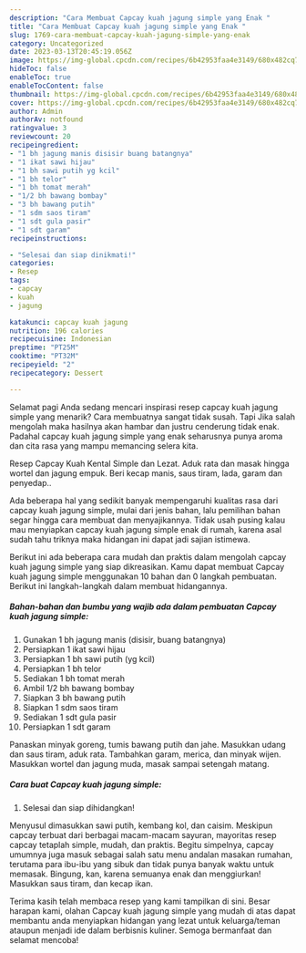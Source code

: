 ```yaml
---
description: "Cara Membuat Capcay kuah jagung simple yang Enak "
title: "Cara Membuat Capcay kuah jagung simple yang Enak "
slug: 1769-cara-membuat-capcay-kuah-jagung-simple-yang-enak
category: Uncategorized
date: 2023-03-13T20:45:19.056Z
image: https://img-global.cpcdn.com/recipes/6b42953faa4e3149/680x482cq70/capcay-kuah-jagung-simple-foto-resep-utama.jpg
hideToc: false
enableToc: true
enableTocContent: false
thumbnail: https://img-global.cpcdn.com/recipes/6b42953faa4e3149/680x482cq70/capcay-kuah-jagung-simple-foto-resep-utama.jpg
cover: https://img-global.cpcdn.com/recipes/6b42953faa4e3149/680x482cq70/capcay-kuah-jagung-simple-foto-resep-utama.jpg
author: Admin
authorAv: notfound
ratingvalue: 3
reviewcount: 20
recipeingredient:
- "1 bh jagung manis disisir buang batangnya"
- "1 ikat sawi hijau"
- "1 bh sawi putih yg kcil"
- "1 bh telor"
- "1 bh tomat merah"
- "1/2 bh bawang bombay"
- "3 bh bawang putih"
- "1 sdm saos tiram"
- "1 sdt gula pasir"
- "1 sdt garam"
recipeinstructions:

- "Selesai dan siap dinikmati!"
categories:
- Resep
tags:
- capcay
- kuah
- jagung

katakunci: capcay kuah jagung 
nutrition: 196 calories
recipecuisine: Indonesian
preptime: "PT25M"
cooktime: "PT32M"
recipeyield: "2"
recipecategory: Dessert

---
```



Selamat pagi Anda sedang mencari inspirasi resep capcay kuah jagung simple yang menarik? Cara membuatnya sangat tidak susah. Tapi Jika salah mengolah maka hasilnya akan hambar dan justru cenderung tidak enak. Padahal capcay kuah jagung simple yang enak seharusnya punya aroma dan cita rasa yang mampu memancing selera kita.


Resep Capcay Kuah Kental Simple dan Lezat. Aduk rata dan masak hingga wortel dan jagung empuk. Beri kecap manis, saus tiram, lada, garam dan penyedap..

Ada beberapa hal yang sedikit banyak mempengaruhi kualitas rasa dari capcay kuah jagung simple, mulai dari jenis bahan, lalu pemilihan bahan segar hingga cara membuat dan menyajikannya. Tidak usah pusing kalau mau menyiapkan capcay kuah jagung simple enak di rumah, karena asal sudah tahu triknya maka hidangan ini dapat jadi sajian istimewa.


Berikut ini ada beberapa cara mudah dan praktis dalam mengolah capcay kuah jagung simple yang siap dikreasikan. Kamu dapat membuat Capcay kuah jagung simple menggunakan 10 bahan dan 0 langkah pembuatan. Berikut ini langkah-langkah dalam membuat hidangannya.

<!--inarticleads1-->

##### Bahan-bahan dan bumbu yang wajib ada dalam pembuatan Capcay kuah jagung simple:

1. Gunakan 1 bh jagung manis (disisir, buang batangnya)
1. Persiapkan 1 ikat sawi hijau
1. Persiapkan 1 bh sawi putih (yg kcil)
1. Persiapkan 1 bh telor
1. Sediakan 1 bh tomat merah
1. Ambil 1/2 bh bawang bombay
1. Siapkan 3 bh bawang putih
1. Siapkan 1 sdm saos tiram
1. Sediakan 1 sdt gula pasir
1. Persiapkan 1 sdt garam


Panaskan minyak goreng, tumis bawang putih dan jahe. Masukkan udang dan saus tiram, aduk rata. Tambahkan garam, merica, dan minyak wijen. Masukkan wortel dan jagung muda, masak sampai setengah matang. 

<!--inarticleads2-->

##### Cara buat Capcay kuah jagung simple:


1. Selesai dan siap dihidangkan!

Menyusul dimasukkan sawi putih, kembang kol, dan caisim. Meskipun capcay terbuat dari berbagai macam-macam sayuran, mayoritas resep capcay tetaplah simple, mudah, dan praktis. Begitu simpelnya, capcay umumnya juga masuk sebagai salah satu menu andalan masakan rumahan, terutama para ibu-ibu yang sibuk dan tidak punya banyak waktu untuk memasak. Bingung, kan, karena semuanya enak dan menggiurkan! Masukkan saus tiram, dan kecap ikan. 

Terima kasih telah membaca resep yang kami tampilkan di sini. Besar harapan kami, olahan Capcay kuah jagung simple yang mudah di atas dapat membantu anda menyiapkan hidangan yang lezat untuk keluarga/teman ataupun menjadi ide dalam berbisnis kuliner. Semoga bermanfaat dan selamat mencoba!
